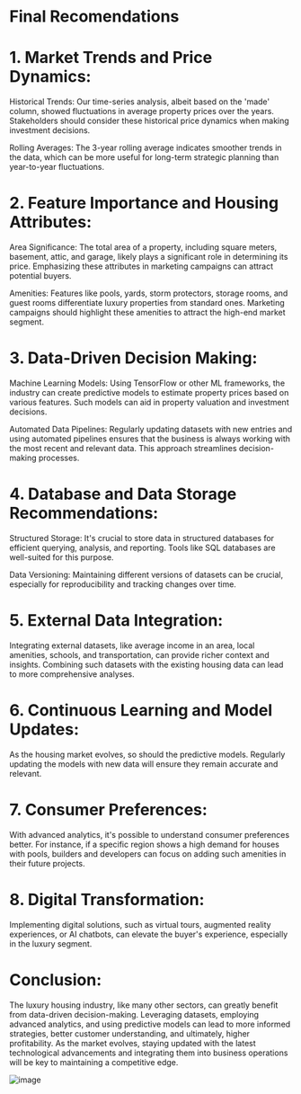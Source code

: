 # Final Recomendations

# 1. Market Trends and Price Dynamics:
Historical Trends: Our time-series analysis, albeit based on the 'made' column, showed fluctuations in average property prices over the years. Stakeholders should consider these historical price dynamics when making investment decisions.

Rolling Averages: The 3-year rolling average indicates smoother trends in the data, which can be more useful for long-term strategic planning than year-to-year fluctuations.

# 2. Feature Importance and Housing Attributes:
Area Significance: The total area of a property, including square meters, basement, attic, and garage, likely plays a significant role in determining its price. Emphasizing these attributes in marketing campaigns can attract potential buyers.

Amenities: Features like pools, yards, storm protectors, storage rooms, and guest rooms differentiate luxury properties from standard ones. Marketing campaigns should highlight these amenities to attract the high-end market segment.

# 3. Data-Driven Decision Making:
Machine Learning Models: Using TensorFlow or other ML frameworks, the industry can create predictive models to estimate property prices based on various features. Such models can aid in property valuation and investment decisions.

Automated Data Pipelines: Regularly updating datasets with new entries and using automated pipelines ensures that the business is always working with the most recent and relevant data. This approach streamlines decision-making processes.

# 4. Database and Data Storage Recommendations:
Structured Storage: It's crucial to store data in structured databases for efficient querying, analysis, and reporting. Tools like SQL databases are well-suited for this purpose.

Data Versioning: Maintaining different versions of datasets can be crucial, especially for reproducibility and tracking changes over time.

# 5. External Data Integration:
Integrating external datasets, like average income in an area, local amenities, schools, and transportation, can provide richer context and insights. Combining such datasets with the existing housing data can lead to more comprehensive analyses.

# 6. Continuous Learning and Model Updates:
As the housing market evolves, so should the predictive models. Regularly updating the models with new data will ensure they remain accurate and relevant.

# 7. Consumer Preferences:
With advanced analytics, it's possible to understand consumer preferences better. For instance, if a specific region shows a high demand for houses with pools, builders and developers can focus on adding such amenities in their future projects.

# 8. Digital Transformation:
Implementing digital solutions, such as virtual tours, augmented reality experiences, or AI chatbots, can elevate the buyer's experience, especially in the luxury segment.

# Conclusion:

The luxury housing industry, like many other sectors, can greatly benefit from data-driven decision-making. Leveraging datasets, employing advanced analytics, and using predictive models can lead to more informed strategies, better customer understanding, and ultimately, higher profitability. As the market evolves, staying updated with the latest technological advancements and integrating them into business operations will be key to maintaining a competitive edge.

![image](https://github.com/Jhonnatan7br/Hard-Luxury-Paris-Housing/assets/104907786/5e8020e9-3465-4d83-bb28-2fbd3dc2a550)
